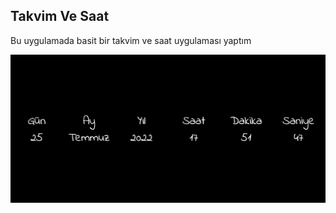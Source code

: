 ## Takvim Ve Saat

Bu uygulamada basit bir takvim ve saat uygulaması yaptım

![Takvim ve saat](takvim.png)